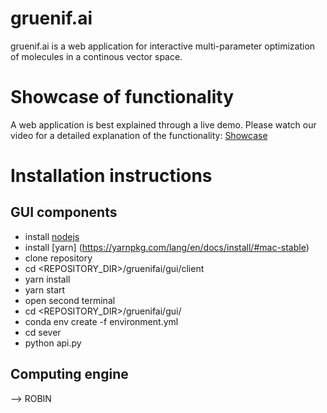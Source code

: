 # gruenif.ai
gruenif.ai is a web application for interactive multi-parameter optimization of molecules in a continous vector space.

# Showcase of functionality
A web application is best explained through a live demo. Please watch our video for a detailed explanation of the functionality:
[Showcase](https://www.youtube.com/watch?v=7KAgEb5twXg)

# Installation instructions
## GUI components
* install [nodejs](https://nodejs.org/en/download/package-manager/)
* install [yarn] (https://yarnpkg.com/lang/en/docs/install/#mac-stable) 
* clone repository
* cd <REPOSITORY_DIR>/gruenifai/gui/client
* yarn install
* yarn start
* open second terminal
* cd <REPOSITORY_DIR>/gruenifai/gui/
* conda env create -f environment.yml
* cd sever
* python api.py

## Computing engine
--> ROBIN
